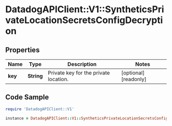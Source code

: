 # DatadogAPIClient::V1::SyntheticsPrivateLocationSecretsConfigDecryption

## Properties

Name | Type | Description | Notes
------------ | ------------- | ------------- | -------------
**key** | **String** | Private key for the private location. | [optional] [readonly] 

## Code Sample

```ruby
require 'DatadogAPIClient::V1'

instance = DatadogAPIClient::V1::SyntheticsPrivateLocationSecretsConfigDecryption.new(key: null)
```


